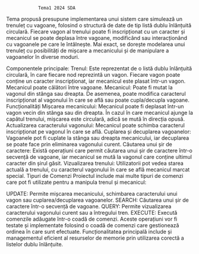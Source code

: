 				Tema1 2024 SDA

Tema propusă presupune implementarea unui sistem care simulează un trenuleț cu vagoane, folosind o structură de date de tip listă dublu înlănțuită circulară. Fiecare vagon al trenului poate fi inscripționat cu un caracter și mecanicul se poate deplasa între vagoane, modificând sau interacționând cu vagoanele pe care le întâlnește. Mai exact, se dorește modelarea unui trenuleț cu posibilități de mișcare a mecanicului și de manipulare a vagoanelor în diverse moduri.

Componentele principale:
Trenul: Este reprezentat de o listă dublu înlănțuită circulară, în care fiecare nod reprezintă un vagon. Fiecare vagon poate conține un caracter inscripționat, iar mecanicul este plasat într-un vagon. Mecanicul poate călători între vagoane.
Mecanicul: Poate fi mutat la vagonul din stânga sau dreapta. De asemenea, poate modifica caracterul inscripționat al vagonului în care se află sau poate cupla/decupla vagoane.
Funcționalități
Mișcarea mecanicului: Mecanicul poate fi deplasat într-un vagon vecin din stânga sau din dreapta. În cazul în care mecanicul ajunge la capătul trenului, mișcarea este circulară, adică se mută în direcția opusă.
Actualizarea caracterului vagonului: Mecanicul poate schimba caracterul inscripționat pe vagonul în care se află.
Cuplarea și decuplarea vagoanelor: Vagoanele pot fi cuplate la stânga sau dreapta mecanicului, iar decuplarea se poate face prin eliminarea vagonului curent.
Căutarea unui șir de caractere: Există operațiuni care permit căutarea unui șir de caractere într-o secvență de vagoane, iar mecanicul se mută la vagonul care conține ultimul caracter din șirul găsit.
Vizualizarea trenului: Utilizatorii pot vedea starea actuală a trenului, cu caracterul vagonului în care se află mecanicul marcat special.
Tipuri de Comenzi
Proiectul include mai multe tipuri de comenzi care pot fi utilizate pentru a manipula trenul și mecanicul:

UPDATE: Permite mișcarea mecanicului, schimbarea caracterului unui vagon sau cuplarea/decuplarea vagoanelor.
SEARCH: Căutarea unui șir de caractere într-o secvență de vagoane.
QUERY: Permite vizualizarea caracterului vagonului curent sau a întregului tren.
EXECUTE: Execută comenzile adăugate într-o coadă de comenzi.
Aceste operațiuni vor fi testate și implementate folosind o coadă de comenzi care gestionează ordinea în care sunt efectuate. Funcționalitatea principală include și managementul eficient al resurselor de memorie prin utilizarea corectă a listelor dublu înlănțuite.






